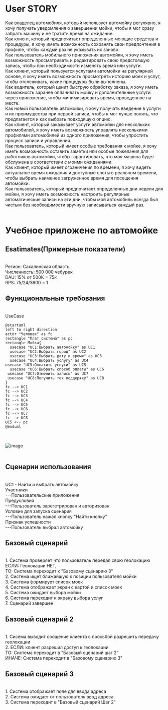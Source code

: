 <h1>User STORY</h1>
Как владелец автомобиля, который использует автомойку регулярно, я хочу получать уведомления о завершении мойки, чтобы я мог сразу забрать машину и не тратить время на ожидание.<br>
Как клиент, который предпочитает определенные моющие средства и процедуры, я хочу иметь возможность сохранять свои предпочтения в профиле, чтобы каждый раз не указывать их заново.<br>
Как пользователь мобильного приложения автомойки, я хочу иметь возможность просматривать и редактировать свою предстоящую запись, чтобы при необходимости изменять время или услуги.<br>
Как клиент, который пользуется услугами автомойки на регулярной основе, я хочу иметь возможность просмотреть историю моек и услуг, чтобы отслеживать, какие процедуры были выполнены.<br>
Как водитель, который ценит быструю обработку заказа, я хочу иметь возможность заранее оплачивать мойку и дополнительные услуги через приложение, чтобы минимизировать время, проведенное на месте.<br>
Как новый пользователь автомойки, я хочу получать введение в услуги и их преимущества при первой записи, чтобы я мог лучше понять, что предлагается и как выбрать подходящую опцию.<br>
Как клиент, который заказывает услуги автомойки для нескольких автомобилей, я хочу иметь возможность управлять несколькими профилями автомобилей из одного приложения, чтобы упростить процесс записи и управления.<br>
Как пользователь, который имеет особые требования к мойке, я хочу иметь возможность оставить заметки или особые пожелания для работников автомойки, чтобы гарантировать, что моя машина будет обслужена в соответствии с моими ожиданиями.<br>
Как клиент, который имеет ограничения по времени, я хочу видеть актуальное время ожидания и доступные слоты в реальном времени, чтобы выбрать наименее загруженное время для посещения автомойки.<br>
Как пользователь, который предпочитает определенные дни недели для мойки, я хочу иметь возможность настроить регулярные автоматические записи на эти дни, чтобы мой автомобиль всегда был чистым без необходимости вручную записываться каждый раз.<br>

<br>
<h1>Учебное приложене по автомойке</h1>
<h2>Esatimates(Примерные показатели)</h2> <br>
Регион: Сахалинская область <br>
Численность: 500 000 чебурек  <br>
DAU: 15% от 500К = 75к <br>
RPS: 75/24/3600 = 1 <br>
<h2>Функциональные требования</h2>  <br>
UseCase  <br>

```
@startuml
left to right direction
actor "Человек" as fc
rectangle "Плат система" as pc
rectangle Мойка{
  usecase "UC1:Выбрать автомойку" as UC1
  usecase "UC2:Выбрать город" as UC2
  usecase "UC3:Выбрать дату и время" as UC3
  usecase "UC4:Выбрать услугу" as UC4 
usecase "UC5:Оплатить услуги" as UC5
  usecase "UC6:Выбрать способ оплаты" as UC6
 usecase "UC7:Отменить запись" as UC7
 usecase "UC8:Получить тех поддержку" as UC8
}
fc --> UC1
fc --> UC2
fc --> UC3 
fc --> UC4
fc --> UC5 
fc --> UC6
fc --> UC7
fc --> UC8
UC5 <-- pc
@enduml
```

  <br>
  

![image](https://github.com/user-attachments/assets/b9060ab3-f308-47a5-9f5d-9c0122c462e9) 
    <br>
     <br>
   <h2>  Сценарии использования </h2> <br>
     UC1 - Найти и выбрать автомойку  <br>
     Участники <br>
     ---Пользовательские приложения <br>
     Предусловия  <br>
     ---Пользователь зарегетрирован и авторизован <br>
     Условие для запуска сценария <br>
     ---Пользователь нажал  кнопку "Найти кнопку" <br>
     Признак успешности <br> 
     ---Пользователь выбрал автомойку <br>
      <h2>  Базовый сценарий </h2> <br>
     1. Система проверяет что пользователь передал свою геолокацию<br>
     ЕСЛИ: Геолокации НЕТ, <br>
     ТО: Система переходит к "Базовому сценарию 3"<br>
     2. Система ищет ближайшую к позиции пользователя мойки<br>
     3. Система формирует список моек<br>
     4. Система отображает экран с картой и список моек<br>
     5. Система ожидает выбора мойки<br>
     6. Система переходит к экрану выбора услуг <br>
     7. Сценарий завершен<br>
      <h2> Базовый сценарий 2 </h2> <br>
     1. Сисема выводит соощение клиента с просьбой разрешить передачу геолокации<br>
     2. ЕСЛИ: клиент разрешил доступ к геолокации <br>ТО: Система переходит в "Базовый сценарий шаг 2" <br>ИНАЧЕ: Система переходит в "Базовому сценарию 3"<br>
      <h2>  Базовый сценарий 3 </h2> <br>
     1. Система отображает поле для ввода адреса<br>
     2. Система ожидает от пользователя ввод адреса<br>
     3. Система переходит в "Базовый сценарий Шаг 2"<br>
